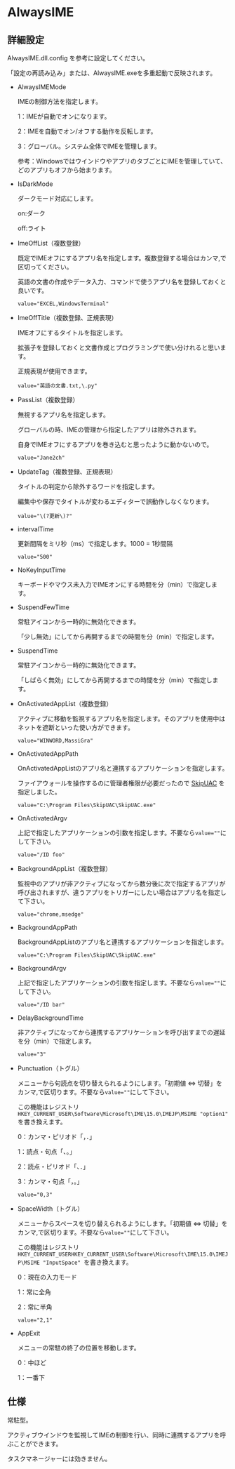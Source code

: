 # AlwaysIME

## 詳細設定

AlwaysIME.dll.config を参考に設定してください。

「設定の再読み込み」または、AlwaysIME.exeを多重起動で反映されます。

- AlwaysIMEMode

  IMEの制御方法を指定します。

  1：IMEが自動でオンになります。

  2：IMEを自動でオン/オフする動作を反転します。

  3：グローバル。システム全体でIMEを管理します。

  参考：WindowsではウインドウやアプリのタブごとにIMEを管理していて、どのアプリもオフから始まります。

- IsDarkMode

  ダークモード対応にします。

  on:ダーク

  off:ライト

- ImeOffList（複数登録）

  既定でIMEオフにするアプリ名を指定します。複数登録する場合はカンマ,で区切ってください。

  英語の文書の作成やデータ入力、コマンドで使うアプリ名を登録しておくと良いです。

  ```value="EXCEL,WindowsTerminal"```

- ImeOffTitle（複数登録、正規表現）

  IMEオフにするタイトルを指定します。

  拡張子を登録しておくと文書作成とプログラミングで使い分けれると思います。

  正規表現が使用できます。

  ```value="英語の文書.txt,\.py"```

- PassList（複数登録）

  無視するアプリ名を指定します。

  グローバルの時、IMEの管理から指定したアプリは除外されます。

  自身でIMEオフにするアプリを巻き込むと思ったように動かないので。

  ```value="Jane2ch"```

- UpdateTag（複数登録、正規表現）

  タイトルの判定から除外するワードを指定します。

  編集中や保存でタイトルが変わるエディターで誤動作しなくなります。

  ```value="\(?更新\)?"```

- intervalTime

  更新間隔をミリ秒（ms）で指定します。1000 = 1秒間隔

  ```value="500"```

- NoKeyInputTime

  キーボードやマウス未入力でIMEオンにする時間を分（min）で指定します。

- SuspendFewTime

  常駐アイコンから一時的に無効化できます。

  「少し無効」にしてから再開するまでの時間を分（min）で指定します。

- SuspendTime

  常駐アイコンから一時的に無効化できます。

  「しばらく無効」にしてから再開するまでの時間を分（min）で指定します。

- OnActivatedAppList（複数登録）

  アクティブに移動を監視するアプリ名を指定します。そのアプリを使用中はネットを遮断といった使い方ができます。

  ```value="WINWORD,MassiGra"```

- OnActivatedAppPath

  OnActivatedAppListのアプリ名と連携するアプリケーションを指定します。

  ファイアウォールを操作するのに管理者権限が必要だったので [SkipUAC](https://www.sordum.org/16219/skip-uac-prompt-v1-0/) を指定しました。

  ```value="C:\Program Files\SkipUAC\SkipUAC.exe"```

- OnActivatedArgv

  上記で指定したアプリケーションの引数を指定します。不要なら```value=""```にして下さい。

  ```value="/ID foo"```

- BackgroundAppList（複数登録）

  監視中のアプリが非アクティブになってから数分後に次で指定するアプリが呼び出されますが、違うアプリをトリガーにしたい場合はアプリ名を指定して下さい。

  ```value="chrome,msedge"```

- BackgroundAppPath

  BackgroundAppListのアプリ名と連携するアプリケーションを指定します。

  ```value="C:\Program Files\SkipUAC\SkipUAC.exe"```

- BackgroundArgv

  上記で指定したアプリケーションの引数を指定します。不要なら```value=""```にして下さい。

  ```value="/ID bar"```

- DelayBackgroundTime

  非アクティブになってから連携するアプリケーションを呼び出すまでの遅延を分（min）で指定します。

  ```value="3"```

- Punctuation（トグル）

  メニューから句読点を切り替えられるようにします。「初期値 ⇔ 切替」をカンマ,で区切ります。不要なら```value=""```にして下さい。

  この機能はレジストリ ```HKEY_CURRENT_USER\Software\Microsoft\IME\15.0\IMEJP\MSIME "option1" ```を書き換えます。

  0：カンマ・ピリオド「，．」

  1：読点・句点「、。」

  2：読点・ピリオド「、．」

  3：カンマ・句点「，。」

  ```value="0,3"```

- SpaceWidth（トグル）

  メニューからスペースを切り替えられるようにします。「初期値 ⇔ 切替」をカンマ,で区切ります。不要なら```value=""```にして下さい。

  この機能はレジストリ ```HKEY_CURRENT_USERHKEY_CURRENT_USER\Software\Microsoft\IME\15.0\IMEJP\MSIME "InputSpace" ```を書き換えます。

  0：現在の入力モード

  1：常に全角

  2：常に半角

  ```value="2,1"```

- AppExit

  メニューの常駐の終了の位置を移動します。

  0：中ほど

  1：一番下

## 仕様

  常駐型。

  アクティブウインドウを監視してIMEの制御を行い、同時に連携するアプリを呼ぶことができます。

  タスクマネージャーには効きません。
